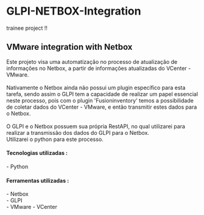 # GLPI-NETBOX-Integration
trainee project !!

<h2>VMware integration with Netbox</h2>

Este projeto visa uma automatização no processo de atualização de informações no Netbox, a partir de informações atualizadas do VCenter - VMware.
<br>
<br>
Nativamente o Netbox ainda não possui um plugin específico para esta tarefa, sendo assim o GLPI tem a capacidade de realizar um papel essencial neste processo, pois com o plugin 'Fusioninventory' temos a possibilidade de coletar dados do VCenter - VMware, e então transmitir estes dados para o Netbox.
<br>
<br>
O GLPI e o Netbox possuem sua própria RestAPI, no qual utilizarei para realizar a transmissão dos dados do GLPI para o Netbox.
<br>
Utilizarei o python para este processo.


<h4>Tecnologias utilizadas :</h4>
- Python
<br>

<h4>Ferramentas utilizadas :</h4>
- Netbox
<br>
- GLPI
<br>
- VMware - VCenter
